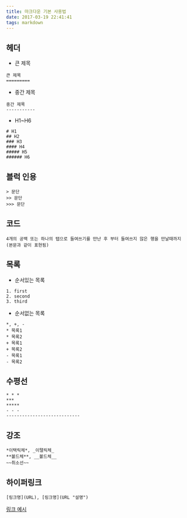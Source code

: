 ```yaml
---
title: 마크다운 기본 사용법
date: 2017-03-19 22:41:41
tags: markdown
---
```


## 헤더

- 큰 제목
```
큰 제목
=========
```

- 중간 제목
```
중간 제목
-----------
```

- H1~H6
```
# H1
## H2
### H3
#### H4
##### H5
###### H6
```

## 블럭 인용
```
> 문단
>> 문단
>>> 문단
```

## 코드
    4개의 공백 또는 하나의 탭으로 들여쓰기를 만난 후 부터 들여쓰지 않은 행을 만날때까지
    (본문과 같이 표현됨)

## 목록

- 순서있는 목록
```
1. first
2. second
3. third
```

- 순서없는 목록
```
*, +, -
* 목록1
* 목록2
+ 목록1
+ 목록2
- 목록1
- 목록2
```

## 수평선
```
* * *
***
*****
- - -
----------------------------
```

## 강조
```
*이택릭체*, _이탤릭체_
**볼드체**, __볼드체__
~~취소선~~
```

## 하이퍼링크
```
[링크명](URL), [링크명](URL "설명")
```
[링크 예시](https://www.google.co.kr/ "구글 링크")